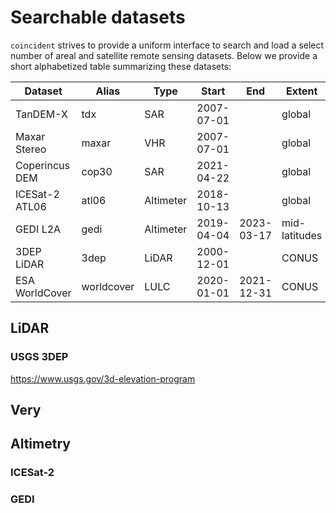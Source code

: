 # Searchable datasets

`coincident` strives to provide a uniform interface to search and load a select
number of areal and satellite remote sensing datasets. Below we provide a short
alphabetized table summarizing these datasets:

| Dataset        | Alias      | Type      | Start      | End        | Extent        |
| -------------- | ---------- | --------- | ---------- | ---------- | ------------- |
| TanDEM-X       | tdx        | SAR       | 2007-07-01 |            | global        |
| Maxar Stereo   | maxar      | VHR       | 2007-07-01 |            | global        |
| Coperincus DEM | cop30      | SAR       | 2021-04-22 |            | global        |
| ICESat-2 ATL06 | atl06      | Altimeter | 2018-10-13 |            | global        |
| GEDI L2A       | gedi       | Altimeter | 2019-04-04 | 2023-03-17 | mid-latitudes |
| 3DEP LiDAR     | 3dep       | LiDAR     | 2000-12-01 |            | CONUS         |
| ESA WorldCover | worldcover | LULC      | 2020-01-01 | 2021-12-31 | CONUS         |

## LiDAR

### USGS 3DEP

https://www.usgs.gov/3d-elevation-program

## Very

## Altimetry

### ICESat-2

### GEDI
